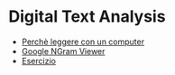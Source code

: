 # Digital Text Analysis

* [Perchè leggere con un computer](issues/why-read-with-a-computer.md)
* [Google NGram Viewer](issues/google-ngram.md)
* [Esercizio](issues/exercises.md)
